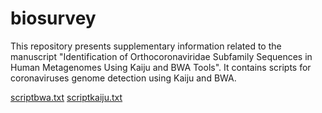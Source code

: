 # biosurvey

This repository presents supplementary information related to the manuscript "Identification of Orthocoronaviridae Subfamily Sequences in Human Metagenomes Using Kaiju and BWA Tools". It contains scripts for coronaviruses genome detection using Kaiju and BWA.

[scriptbwa.txt](https://github.com/giovannabioinfo/biosurvey/files/9792873/scriptbwa.txt)
[scriptkaiju.txt](https://github.com/giovannabioinfo/biosurvey/files/9792874/scriptkaiju.txt)
